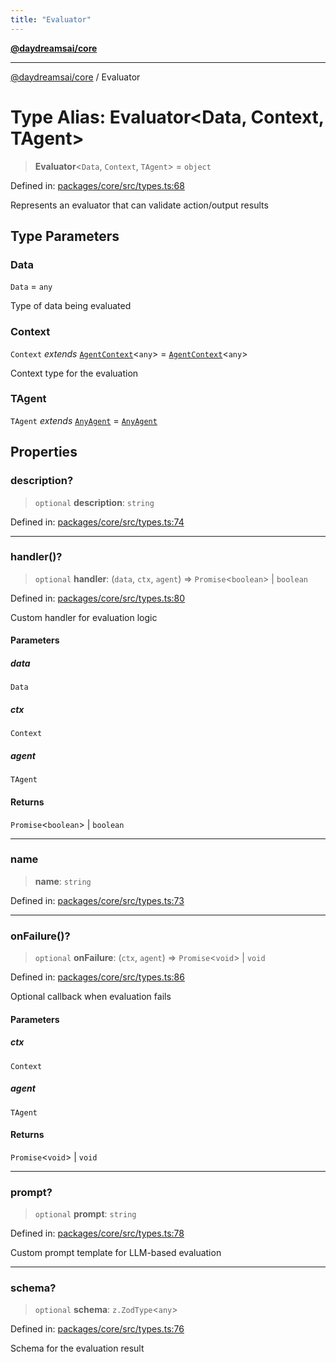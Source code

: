 ```yaml
---
title: "Evaluator"
---
```


[**@daydreamsai/core**](./api-reference.md)

***

[@daydreamsai/core](./api-reference.md) / Evaluator

# Type Alias: Evaluator\<Data, Context, TAgent\>

> **Evaluator**\<`Data`, `Context`, `TAgent`\> = `object`

Defined in: [packages/core/src/types.ts:68](https://github.com/dojoengine/daydreams/blob/bbf75946e0d6d99fbdde4cebb2f8a4e8926724f1/packages/core/src/types.ts#L68)

Represents an evaluator that can validate action/output results

## Type Parameters

### Data

`Data` = `any`

Type of data being evaluated

### Context

`Context` *extends* [`AgentContext`](./AgentContext.md)\<`any`\> = [`AgentContext`](./AgentContext.md)\<`any`\>

Context type for the evaluation

### TAgent

`TAgent` *extends* [`AnyAgent`](./AnyAgent.md) = [`AnyAgent`](./AnyAgent.md)

## Properties

### description?

> `optional` **description**: `string`

Defined in: [packages/core/src/types.ts:74](https://github.com/dojoengine/daydreams/blob/bbf75946e0d6d99fbdde4cebb2f8a4e8926724f1/packages/core/src/types.ts#L74)

***

### handler()?

> `optional` **handler**: (`data`, `ctx`, `agent`) => `Promise`\<`boolean`\> \| `boolean`

Defined in: [packages/core/src/types.ts:80](https://github.com/dojoengine/daydreams/blob/bbf75946e0d6d99fbdde4cebb2f8a4e8926724f1/packages/core/src/types.ts#L80)

Custom handler for evaluation logic

#### Parameters

##### data

`Data`

##### ctx

`Context`

##### agent

`TAgent`

#### Returns

`Promise`\<`boolean`\> \| `boolean`

***

### name

> **name**: `string`

Defined in: [packages/core/src/types.ts:73](https://github.com/dojoengine/daydreams/blob/bbf75946e0d6d99fbdde4cebb2f8a4e8926724f1/packages/core/src/types.ts#L73)

***

### onFailure()?

> `optional` **onFailure**: (`ctx`, `agent`) => `Promise`\<`void`\> \| `void`

Defined in: [packages/core/src/types.ts:86](https://github.com/dojoengine/daydreams/blob/bbf75946e0d6d99fbdde4cebb2f8a4e8926724f1/packages/core/src/types.ts#L86)

Optional callback when evaluation fails

#### Parameters

##### ctx

`Context`

##### agent

`TAgent`

#### Returns

`Promise`\<`void`\> \| `void`

***

### prompt?

> `optional` **prompt**: `string`

Defined in: [packages/core/src/types.ts:78](https://github.com/dojoengine/daydreams/blob/bbf75946e0d6d99fbdde4cebb2f8a4e8926724f1/packages/core/src/types.ts#L78)

Custom prompt template for LLM-based evaluation

***

### schema?

> `optional` **schema**: `z.ZodType`\<`any`\>

Defined in: [packages/core/src/types.ts:76](https://github.com/dojoengine/daydreams/blob/bbf75946e0d6d99fbdde4cebb2f8a4e8926724f1/packages/core/src/types.ts#L76)

Schema for the evaluation result
